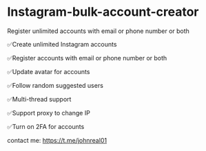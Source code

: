 # Instagram-bulk-account-creator
Register unlimited accounts with email or phone number or both

✅Create unlimited Instagram accounts

✅Register accounts with email or phone number or both

✅Update avatar for accounts

✅Follow random suggested users

✅Multi-thread support

✅Support proxy to change IP

✅Turn on 2FA for accounts

contact me: https://t.me/johnreal01
